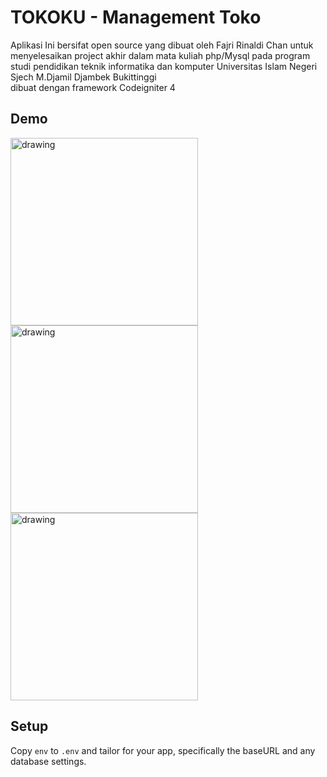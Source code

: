 # TOKOKU - Management Toko

Aplikasi Ini bersifat open source yang dibuat oleh Fajri Rinaldi Chan untuk menyelesaikan project akhir dalam mata kuliah php/Mysql pada program studi pendidikan teknik informatika dan komputer Universitas Islam Negeri Sjech M.Djamil Djambek Bukittinggi <br>
dibuat dengan framework Codeigniter 4

## Demo

<img src="https://user-images.githubusercontent.com/73418123/214907096-3629bf76-5849-476b-a485-899bebe7f6f4.png" alt="drawing" width="300"/>
<img src="https://user-images.githubusercontent.com/73418123/214907105-bcb11d3e-2f65-48aa-9923-b1c867c5547d.png" alt="drawing" width="300"/>
<img src="https://user-images.githubusercontent.com/73418123/214907108-e5013bb8-ac11-4142-9dee-3678ffe83c95.png" alt="drawing" width="300"/>

## Setup

Copy `env` to `.env` and tailor for your app, specifically the baseURL
and any database settings.
